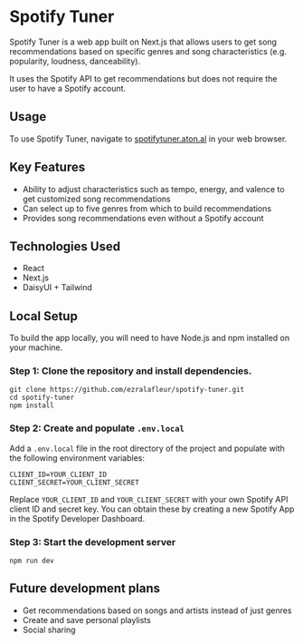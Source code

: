 # Spotify Tuner

Spotify Tuner is a web app built on Next.js that allows users to get song recommendations based on specific genres and song characteristics (e.g. popularity, loudness, danceability).

It uses the Spotify API to get recommendations but does not require the user to have a Spotify account.

## Usage

To use Spotify Tuner, navigate to [spotifytuner.aton.al](spotifytuner.aton.al) in your web browser.

## Key Features

- Ability to adjust characteristics such as tempo, energy, and valence to get customized song recommendations
- Can select up to five genres from which to build recommendations
- Provides song recommendations even without a Spotify account

## Technologies Used

- React
- Next.js
- DaisyUI + Tailwind

## Local Setup

To build the app locally, you will need to have Node.js and npm installed on your machine. 

### Step 1: Clone the repository and install dependencies.

```
git clone https://github.com/ezralafleur/spotify-tuner.git
cd spotify-tuner
npm install
```

### Step 2: Create and populate `.env.local`

Add a `.env.local` file in the root directory of the project and populate with the following environment variables:

```
CLIENT_ID=YOUR_CLIENT_ID
CLIENT_SECRET=YOUR_CLIENT_SECRET
```

Replace `YOUR_CLIENT_ID` and `YOUR_CLIENT_SECRET` with your own Spotify API client ID and secret key. You can obtain these by creating a new Spotify App in the Spotify Developer Dashboard.

### Step 3: Start the development server

`npm run dev`

## Future development plans

- Get recommendations based on songs and artists instead of just genres
- Create and save personal playlists
- Social sharing
